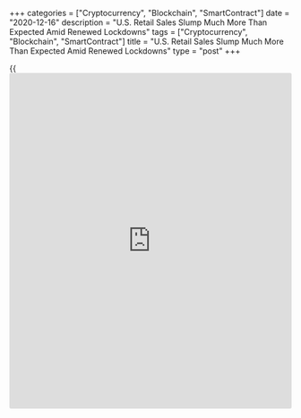 +++
categories = ["Cryptocurrency", "Blockchain", "SmartContract"]
date = "2020-12-16"
description = "U.S. Retail Sales Slump Much More Than Expected Amid Renewed Lockdowns"
tags = ["Cryptocurrency", "Blockchain", "SmartContract"]
title = "U.S. Retail Sales Slump Much More Than Expected Amid Renewed Lockdowns"
type = "post"
+++

{{<iframe id="large-banner" src="https://www.bounty.group/#slide=17.0" width="100%" height="600" scrolling="no" style="border: 0px solid rgb(216, 221, 230); border-radius: 3px;">}}

Reflecting renewed lockdowns in some states as a result of the recent
spike in new [coronavirus][1] cases, the Commerce Department released a
report on Wednesday showing a steep drop in U.S. retail sales in the
month of November.

The Commerce Department said retail sales tumbled by 1.1 percent in
November following a revised 0.1 percent dip in October.

Economists had expected retail sales to slip by 0.3 percent compared to
the 0.3 percent increase originally reported for the previous month.

The bigger than expected decrease in retail sales was partly due to a
sharp decline in sales by motor vehicle and parts dealers, which plunged
by 1.7 percent in November after coming in unchanged in October.

Excluding the slump in auto sales, however, retail sales still fell by
0.9 percent in November after edging down by 0.1 percent in October. Ex-
auto sales were expected to inch up by 0.1 percent.

Sales by clothing and accessories stores plummeted by 6.8 percent, while
sales by food services and drinking places, electronics and appliance
stores and gas stations also showed steep drops.

Meanwhile, the report said sales by grocery stores spiked by 1.9
percent, as consumers stocked up on food amid the renewed lockdowns.

The Commerce Department said closely watched core retail sales, which
exclude automobiles, gasoline, building materials and food services,
fell by 0.5 percent in November after edging down by 0.1 percent in
October.

"Overall, this weakness supports our view that fourth-quarter GDP growth
will be less than 4% annualized, with the weak hand-off likely to make
first-quarter growth even weaker than that," said Paul Ashworth, Chief
U.S. Economist at Capital Economics.

He added, "The [economy][2] will bounce back strongly in the second
quarter - as vaccine deployment reaches critical mass, allowing
restrictions to be eased - but until then it's going to be a long bleak
winter."

For comments and feedback [contact](https://www.playgroundfx.com/contact/): editorial@rtt[news](https://www.letsplayfx.com/blog/forex-news-website/).com

[Economic News][2]

 **What parts of the world are seeing the best (and worst) economic
performances lately? Click[here][3] to check out our [Econ Scorecard][3]
and find out! See up-to-the-moment [ranking](https://www.playgroundfx.com/blog/crypto-exchange-ranking/)s for the best and worst
performers in [GDP][4], [unemployment rate][5], [inflation][3] and much
more.**

   1. www.rtt[news](https://www.letsplayfx.com/blog/forex-news-website/).com/list/coronavirus.aspx
   2. www.rtt[news](https://www.letsplayfx.com/blog/forex-news-website/).com/Content/EconomicNews.aspx
   3. www.rtt[news](https://www.letsplayfx.com/blog/forex-news-website/).com/economic-scorecard/world-rank/CPI/highest-performance.aspx
   4. www.rtt[news](https://www.letsplayfx.com/blog/forex-news-website/).com/economic-scorecard/world-rank/GDP/highest-performance.aspx
   5. www.rtt[news](https://www.letsplayfx.com/blog/forex-news-website/).com/economic-scorecard/world-rank/unemployment-rate/lowest-performance.aspx